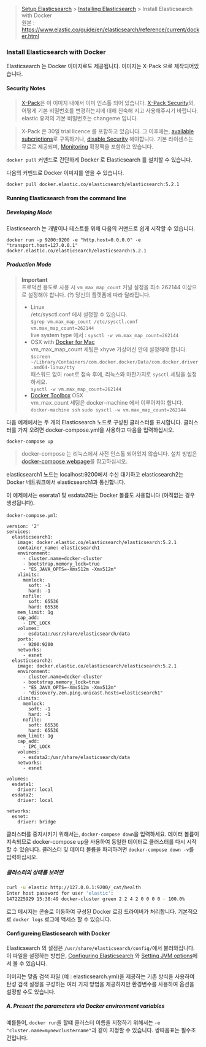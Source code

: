 > [Setup Elasticsearch]() > [Installing Elasticsearch](https://github.com/sungjunyoung/elasticsearch_doc_ko/tree/master/2.%20Setup%20Elasticsearch/1.%20Installing%20Elasticsearch) > Install Elasticsearch with Docker  
> 원본 : https://www.elastic.co/guide/en/elasticsearch/reference/current/docker.html

### Install Elasticsearch with Docker
Elasticsearch 는 Docker 이미지로도 제공됩니다. 이미지는 X-Pack 으로 제작되어있습니다.

#### Security Notes
> [X-Pack](https://www.elastic.co/guide/en/x-pack/5.2/index.html)은 이 이미지 내에서 이미 인스톨 되어 있습니다. [X-Pack Security](https://www.elastic.co/guide/en/x-pack/5.2/security-getting-started.html)와, 어떻게 기본 비밀번호를 변경하는지에 대해 친숙해 지고 사용해주시기 바랍니다. elastic 유저의 기본 비밀번호는 changeme 입니다.

> X-Pack 은 30일 trial licence 를 포함하고 있습니다. 그 이후에는, [available subcriptions](https://www.elastic.co/subscriptions)로 구독하거나, [disable Security](https://www.elastic.co/guide/en/x-pack/5.2/security-settings.html) 해야합니다. 기본 라이센스는 무료로 제공되며, [Monitoring](https://www.elastic.co/products/x-pack/monitoring) 확장팩을 포함하고 있습니다.

`docker pull` 커맨드로 간단하게 Docker 로 Elasticsearch 를 설치할 수 있습니다.  

다음의 커멘드로 Docker 이미지를 얻을 수 있습니다.

```sh
docker pull docker.elastic.co/elasticsearch/elasticsearch:5.2.1
```

#### Running Elasticsearch from the command line
##### Developing Mode
Elasticsearch 는 개발이나 테스트를 위해 다음의 커맨드로 쉽게 시작할 수 있습니다.
```
docker run -p 9200:9200 -e "http.host=0.0.0.0" -e "transport.host=127.0.0.1" docker.elastic.co/elasticsearch/elasticsearch:5.2.1
```

##### Production Mode
> **Important**  
> 프로덕션 용도로 사용 시 `vm_max_map_count` 커널 설정을 최소 262144 이상으로 설정해야 합니다. (?)
> 당신의 플랫폼에 따라 달라집니다.
> - Linux  
> /etc/sysctl.conf 에서 설정할 수 있습니다.  
> `$grep vm.max_map_count /etc/sysctl.conf`  
> `vm.max_map_count=262144`  
> live system type 에서 : `sysctl -w vm.max_map_count=262144`
> - OSX with [Docker for Mac](https://docs.docker.com/docker-for-mac/)  
> vm_max_map_count 세팅은 xhyve 가상머신 안에 설정해야 합니다.  
> `$screen ~/Library/Containers/com.docker.docker/Data/com.docker.driver.amd64-linux/tty`  
> 패스워드 없이 `root`로 접속 후에, 리눅스와 마찬가지로 `sysctl` 세팅을 설정하세요.  
> `sysctl -w vm.max_map_count=262144`
> - [Docker Toolbox](https://docs.docker.com/docker-for-mac/) OSX  
> vm_max_count 세팅은 docker-machine 에서 이루어져야 합니다.
> `docker-machine ssh`
> `sudo sysctl -w vm.max_map_count=262144`

다음 예제에서는 두 개의 Elasticsearch 노드로 구성된 클러스터를 표시합니다. 클러스터를 가져 오려면 docker-compose.yml을 사용하고 다음을 입력하십시오.
```
docker-compose up
```

> docker-compose 는 리눅스에서 사전 인스톨 되어있지 않습니다. 설치 방법은 [docker-compose webpage](https://docs.docker.com/compose/install/#install-using-pip)를 참고하십시오.

elasticsearch1 노드는 localhost:9200에서 수신 대기하고 elasticsearch2는 Docker 네트워크에서 elasticsearch1과 통신합니다.

이 예제에서는 eserata1 및 esdata2라는 Docker 볼륨도 사용합니다 (아직없는 경우 생성됩니다).

`docker-compose.yml`:

```
version: '2'
services:
  elasticsearch1:
    image: docker.elastic.co/elasticsearch/elasticsearch:5.2.1
    container_name: elasticsearch1
    environment:
      - cluster.name=docker-cluster
      - bootstrap.memory_lock=true
      - "ES_JAVA_OPTS=-Xms512m -Xmx512m"
    ulimits:
      memlock:
        soft: -1
        hard: -1
      nofile:
        soft: 65536
        hard: 65536
    mem_limit: 1g
    cap_add:
      - IPC_LOCK
    volumes:
      - esdata1:/usr/share/elasticsearch/data
    ports:
      - 9200:9200
    networks:
      - esnet
  elasticsearch2:
    image: docker.elastic.co/elasticsearch/elasticsearch:5.2.1
    environment:
      - cluster.name=docker-cluster
      - bootstrap.memory_lock=true
      - "ES_JAVA_OPTS=-Xms512m -Xmx512m"
      - "discovery.zen.ping.unicast.hosts=elasticsearch1"
    ulimits:
      memlock:
        soft: -1
        hard: -1
      nofile:
        soft: 65536
        hard: 65536
    mem_limit: 1g
    cap_add:
      - IPC_LOCK
    volumes:
      - esdata2:/usr/share/elasticsearch/data
    networks:
      - esnet

volumes:
  esdata1:
    driver: local
  esdata2:
    driver: local

networks:
  esnet:
    driver: bridge
```

클러스터를 중지시키기 위해서는, `docker-compose down`을 입력하세요. 데이터 볼륨이 지속되므로 docker-compose up을 사용하여 동일한 데이터로 클러스터를 다시 시작할 수 있습니다. 클러스터 및 데이터 볼륨을 파괴하려면 `docker-compose down -v`를 입력하십시오.

##### 클러스터의 상태를 보려면
```sh
curl -u elastic http://127.0.0.1:9200/_cat/health
Enter host password for user 'elastic':
1472225929 15:38:49 docker-cluster green 2 2 4 2 0 0 0 0 - 100.0%
```
로그 메시지는 콘솔로 이동하여 구성된 Docker 로깅 드라이버가 처리합니다. 기본적으로 `docker logs` 로그에 액세스 할 수 있습니다.

#### Configureing Elasticsearch with Docker
Elasticsearch 의 설정은 `/usr/share/elasticsearch/config/`에서 불러와집니다. 이 파일을 설정하는 방법은, [Configuring Elasticsearch](https://www.elastic.co/guide/en/elasticsearch/reference/current/settings.html) 와 [Setting JVM options](https://www.elastic.co/guide/en/elasticsearch/reference/current/setting-system-settings.html#jvm-options)에서 볼 수 있습니다.

이미지는 맞춤 검색 파일 (예 : elasticsearch.yml)을 제공하는 기존 방식을 사용하여 탄성 검색 설정을 구성하는 여러 가지 방법을 제공하지만 환경변수를 사용하여 옵션을 설정할 수도 있습니다.

##### A. Present the parameters via Docker environment variables
예를들어, `docker run`을 할떄 클러스터 이름을 지정하기 위해서는 `-e "cluster.name=mynewclustername"`과 같이 지정할 수 있습니다. 쌍따음표는 필수조건입니다.
